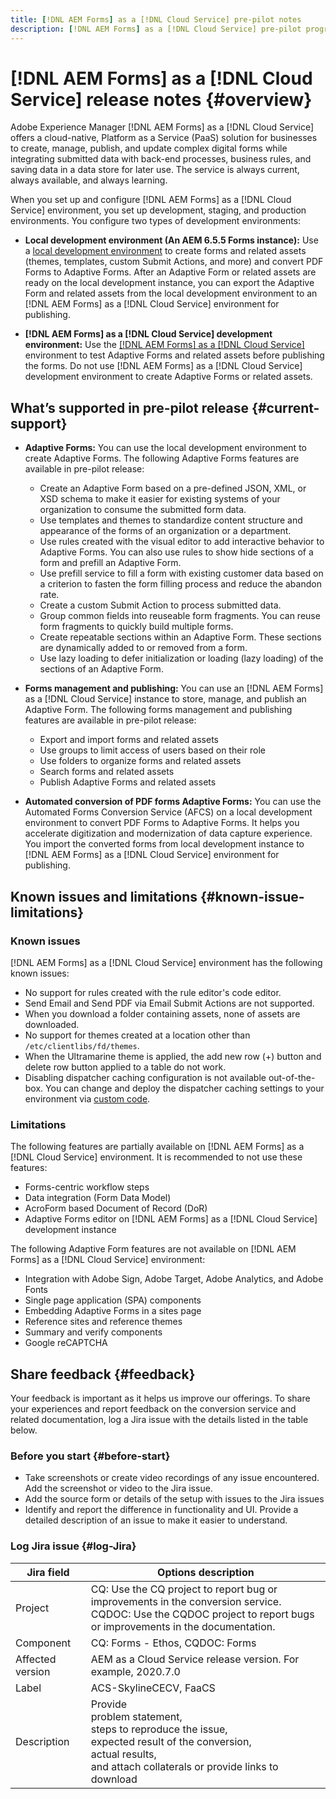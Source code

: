 ```yaml
---
title: [!DNL AEM Forms] as a [!DNL Cloud Service] pre-pilot notes
description: [!DNL AEM Forms] as a [!DNL Cloud Service] pre-pilot program.
---
```


# [!DNL AEM Forms] as a [!DNL Cloud Service] release notes {#overview}

Adobe Experience Manager [!DNL AEM Forms] as a [!DNL Cloud Service] offers a cloud-native, Platform as a Service (PaaS) solution for businesses to create, manage, publish, and update complex digital forms while integrating submitted data with back-end processes, business rules, and saving data in a data store for later use. The service is always current, always available, and always learning.

When you set up and configure [!DNL AEM Forms] as a [!DNL Cloud Service] environment, you set up development, staging, and production environments. You configure two types of development environments:

* **Local development environment (An AEM 6.5.5 Forms instance):** Use a [local development environment](setup-local-development-environment.md) to create forms and related assets (themes, templates, custom Submit Actions, and more) and convert PDF Forms to Adaptive Forms. After an Adaptive Form or related assets are ready on the local development instance, you can export the Adaptive Form and related assets from the local development environment to an [!DNL AEM Forms] as a [!DNL Cloud Service] environment for publishing.

* **[!DNL AEM Forms] as a [!DNL Cloud Service] development environment:** Use the [[!DNL AEM Forms] as a [!DNL Cloud Service]](setup-forms-cloud-service.md) environment to test Adaptive Forms and related assets before publishing the forms. Do not use [!DNL AEM Forms] as a [!DNL Cloud Service] development environment to create Adaptive Forms or related assets. <!--, form-centric workflows, a form data model, or to generate a Document of Record. -->

## What’s supported in pre-pilot release {#current-support}

* **Adaptive Forms:** You can use the local development environment to create Adaptive Forms. The following Adaptive Forms features are available in pre-pilot release:

  * Create an Adaptive Form based on a pre-defined JSON, XML, or XSD schema to make it easier for existing systems of your organization to consume the submitted form data.
  * Use templates and themes to standardize content structure and appearance of the forms of an organization or a department.
  * Use rules created with the visual editor to add interactive behavior to Adaptive Forms. You can also use rules to show hide sections of a form and prefill an Adaptive Form.
  * Use prefill service to fill a form with existing customer data based on a  criterion to fasten the form filling process and reduce the abandon rate.
  * Create a custom Submit Action to process submitted data.
  * Group common fields into reuseable form fragments. You can reuse form  fragments to quickly build multiple forms.
  * Create repeatable sections within an Adaptive Form. These sections are  dynamically added to or removed from a form.
  * Use lazy loading to defer initialization or loading (lazy loading) of the sections of an Adaptive Form.

* **Forms management and publishing:** You can use an [!DNL AEM Forms] as a [!DNL Cloud Service] instance to store, manage, and publish an Adaptive Form. The following forms management and publishing features are available in pre-pilot release:
    
  * Export and import forms and related assets
  * Use groups to limit access of users based on their role
  * Use folders to organize forms and related assets
  * Search forms and related assets
  * Publish Adaptive Forms and related assets


* **Automated conversion of PDF forms Adaptive Forms:** You can use the Automated Forms Conversion Service (AFCS) on a local development environment to convert PDF Forms to Adaptive Forms. It helps you accelerate digitization and modernization of data capture experience. You import the converted forms from local development instance to [!DNL AEM Forms] as a [!DNL Cloud Service] environment for publishing. 

## Known issues and limitations {#known-issue-limitations}

### Known issues

[!DNL AEM Forms] as a [!DNL Cloud Service] environment has the following known issues:

* No support for rules created with the rule editor's code editor.
* Send Email and Send PDF via Email Submit Actions are not supported. 
*  When you download a folder containing assets, none of assets are downloaded.
* No support for themes created at a location other than `/etc/clientlibs/fd/themes`.
* When the Ultramarine theme is applied, the add new row (+) button and delete row button applied to a table do not work.  
* Disabling dispatcher caching configuration is not available out-of-the-box. You can change and deploy the dispatcher caching settings to your environment via [custom code](setup-local-development-environment.md). 

### Limitations

The following features are partially available on [!DNL AEM Forms] as a [!DNL Cloud Service] environment. It is recommended to not use these features: 

* Forms-centric workflow steps 
* Data integration (Form Data Model)
* AcroForm based Document of Record (DoR)
* Adaptive Forms editor on [!DNL AEM Forms] as a [!DNL Cloud Service] development instance 

The following Adaptive Form features are not available on [!DNL AEM Forms] as a [!DNL Cloud Service] environment:

* Integration with Adobe Sign, Adobe Target, Adobe Analytics, and Adobe Fonts  
* Single page application (SPA) components
* Embedding Adaptive Forms in a sites page
* Reference sites and reference themes
* Summary and verify components
* Google reCAPTCHA

## Share feedback {#feedback}

Your feedback is important as it helps us improve our offerings. To share your experiences and report feedback on the conversion service and related documentation, log a Jira issue with the details listed in the table below.

### Before you start {#before-start}

* Take screenshots or create video recordings of any issue encountered. Add the screenshot or video to the Jira issue.
* Add the source form or details of the setup with issues to the Jira issues
* Identify and report the difference in functionality and UI. Provide a detailed description of an issue to make it easier to understand.

### Log Jira issue {#log-Jira}

| Jira field  | Options description  |
|---|---|
| Project  | CQ: Use the CQ project to report bug or improvements in the conversion service. </br> CQDOC: Use the CQDOC project to report bugs or improvements in the documentation. |
| Component  | CQ: Forms - Ethos, CQDOC: Forms  |
| Affected version  | AEM as a Cloud Service release version. For example, 2020.7.0  |
| Label  | ACS-SkylineCECV, FaaCS  |
| Description  | Provide </br> problem statement, </br> steps to reproduce the issue, </br> expected result of the conversion, </br> actual results, </br>  and attach collaterals or provide links to download|
